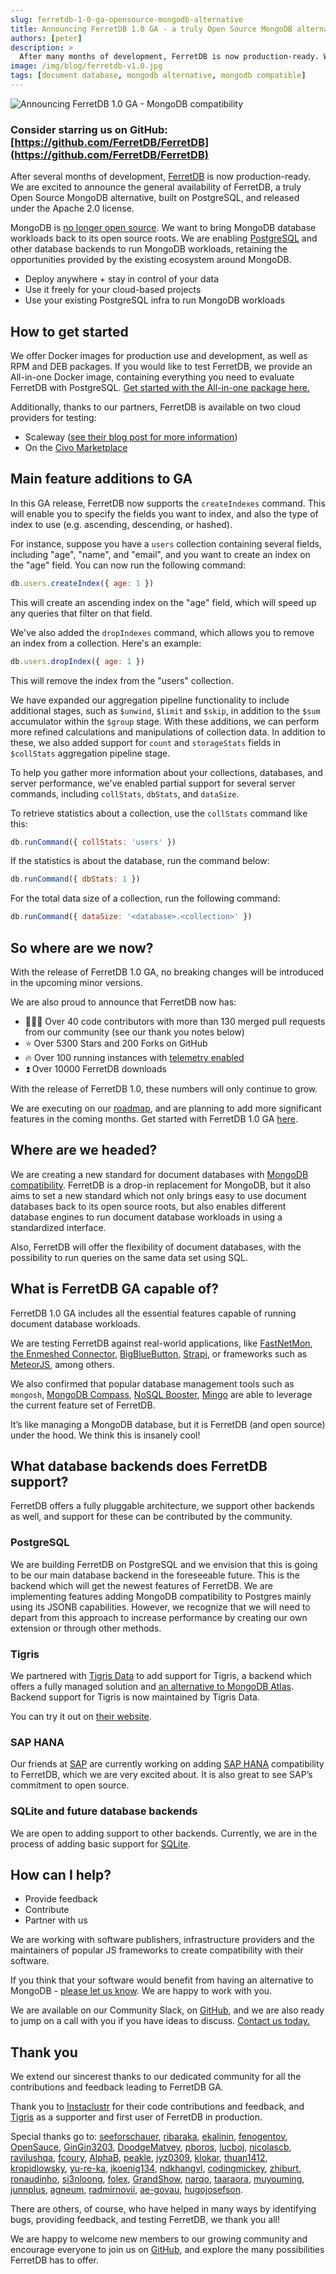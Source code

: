 ```yaml
---
slug: ferretdb-1-0-ga-opensource-mongodb-alternative
title: Announcing FerretDB 1.0 GA - a truly Open Source MongoDB alternative
authors: [peter]
description: >
  After many months of development, FerretDB is now production-ready. We are excited to announce the general availability of FerretDB v1.0.
image: /img/blog/ferretdb-v1.0.jpg
tags: [document database, mongodb alternative, mongodb compatible]
---
```


![Announcing FerretDB 1.0 GA - MongoDB compatibility](/img/blog/ferretdb-v1.0.jpg)

### Consider starring us on GitHub: [https://github.com/FerretDB/FerretDB](https://github.com/FerretDB/FerretDB)

After several months of development, [FerretDB](https://www.ferretdb.io/) is now production-ready.
We are excited to announce the general availability of FerretDB, a truly Open Source MongoDB alternative, built on PostgreSQL, and released under the Apache 2.0 license.

<!--truncate-->

MongoDB is [no longer open source](https://blog.opensource.org/the-sspl-is-not-an-open-source-license).
We want to bring MongoDB database workloads back to its open source roots.
We are enabling [PostgreSQL](https://www.postgresql.org/) and other database backends to run MongoDB workloads, retaining the opportunities provided by the existing ecosystem around MongoDB.

- Deploy anywhere + stay in control of your data
- Use it freely for your cloud-based projects
- Use your existing PostgreSQL infra to run MongoDB workloads

## How to get started

We offer Docker images for production use and development, as well as RPM and DEB packages.
If you would like to test FerretDB, we provide an All-in-one Docker image, containing everything you need to evaluate FerretDB with PostgreSQL.
[Get started with the All-in-one package here.](https://github.com/FerretDB/FerretDB#quickstart)

Additionally, thanks to our partners, FerretDB is available on two cloud providers for testing:

- Scaleway ([see their blog post for more information](https://www.scaleway.com/en/blog/ferretdb-open-source-alternative-mongodb/))
- On the [Civo Marketplace](https://www.civo.com/marketplace/FerretDB)

## Main feature additions to GA

In this GA release, FerretDB now supports the `createIndexes` command.
This will enable you to specify the fields you want to index, and also the type of index to use (e.g. ascending, descending, or hashed).

For instance, suppose you have a `users` collection containing several fields, including "age", "name", and "email", and you want to create an index on the "age" field.
You can now run the following command:

```js
db.users.createIndex({ age: 1 })
```

This will create an ascending index on the "age" field, which will speed up any queries that filter on that field.

We've also added the `dropIndexes` command, which allows you to remove an index from a collection.
Here's an example:

```js
db.users.dropIndex({ age: 1 })
```

This will remove the index from the "users" collection.

We have expanded our aggregation pipeline functionality to include additional stages, such as `$unwind`, `$limit` and `$skip`, in addition to the `$sum` accumulator within the `$group` stage.
With these additions, we can perform more refined calculations and manipulations of collection data.
In addition to these, we also added support for `count` and `storageStats` fields in `$collStats` aggregation pipeline stage.

To help you gather more information about your collections, databases, and server performance, we've enabled partial support for several server commands, including `collStats`, `dbStats`, and `dataSize`.

To retrieve statistics about a collection, use the `collStats` command like this:

```js
db.runCommand({ collStats: 'users' })
```

If the statistics is about the database, run the command below:

```js
db.runCommand({ dbStats: 1 })
```

For the total data size of a collection, run the following command:

```js
db.runCommand({ dataSize: '<database>.<collection>' })
```

## So where are we now?

With the release of FerretDB 1.0 GA, no breaking changes will be introduced in the upcoming minor versions.

We are also proud to announce that FerretDB now has:

- 👨🏻‍💻 Over 40 code contributors with more than 130 merged pull requests from our community (see our thank you notes below)
- ⭐️ Over 5300 Stars and 200 Forks on GitHub
- 🔥 Over 100 running instances with [telemetry enabled](https://docs.ferretdb.io/telemetry/)
- ⏫ Over 10000 FerretDB downloads

With the release of FerretDB 1.0, these numbers will only continue to grow.

We are executing on our [roadmap](https://github.com/orgs/FerretDB/projects/2), and are planning to add more significant features in the coming months.
Get started with FerretDB 1.0 GA [here](https://github.com/FerretDB/FerretDB#quickstart).

## Where are we headed?

We are creating a new standard for document databases with [MongoDB compatibility](https://blog.ferretdb.io/mongodb-compatibility-whats-really-important/).
FerretDB is a drop-in replacement for MongoDB, but it also aims to set a new standard which not only brings easy to use document databases back to its open source roots, but also enables different database engines to run document database workloads in using a standardized interface.

Also, FerretDB will offer the flexibility of document databases, with the possibility to run queries on the same data set using SQL.

## What is FerretDB GA capable of?

FerretDB 1.0 GA includes all the essential features capable of running document database workloads.

We are testing FerretDB against real-world applications, like [FastNetMon](https://fastnetmon.com/docs-fnm-advanced/using-fastnetmon-advanced-with-ferretdb-and-postgresql-instead-of-mongodb/), [the Enmeshed Connector](https://enmeshed.eu/blog/announcing-ferretdb-compatibility), [BigBlueButton](https://bigbluebutton.org/), [Strapi](https://strapi.io/), or frameworks such as [MeteorJS](https://www.meteor.com/), among others.

We also confirmed that popular database management tools such as `mongosh`, [MongoDB Compass](https://www.mongodb.com/products/compass), [NoSQL Booster](https://nosqlbooster.com/), [Mingo](https://mingo.io/) are able to leverage the current feature set of FerretDB.

It’s like managing a MongoDB database, but it is FerretDB (and open source) under the hood.
We think this is insanely cool!

## What database backends does FerretDB support?

FerretDB offers a fully pluggable architecture, we support other backends as well, and support for these can be contributed by the community.

### PostgreSQL

We are building FerretDB on PostgreSQL and we envision that this is going to be our main database backend in the foreseeable future.
This is the backend which will get the newest features of FerretDB.
We are implementing features adding MongoDB compatibility to Postgres mainly using its JSONB capabilities.
However, we recognize that we will need to depart from this approach to increase performance by creating our own extension or through other methods.

### Tigris

We partnered with [Tigris Data](https://www.tigrisdata.com/) to add support for Tigris, a backend which offers a fully managed solution and [an alternative to MongoDB Atlas](https://blog.ferretdb.io/how-to-keep-control-of-your-infra-using-ferretdb-and-tigris/).
Backend support for Tigris is now maintained by Tigris Data.

You can try it out on [their website](https://www.tigrisdata.com/).

### SAP HANA

Our friends at [SAP](https://www.sap.com/index.html) are currently working on adding [SAP HANA](https://www.sap.com/products/technology-platform/hana.html) compatibility to FerretDB, which we are very excited about.
It is also great to see SAP’s commitment to open source.

### SQLite and future database backends

We are open to adding support to other backends.
Currently, we are in the process of adding basic support for [SQLite](https://www.sqlite.org/).

## How can I help?

- Provide feedback
- Contribute
- Partner with us

We are working with software publishers, infrastructure providers and the maintainers of popular JS frameworks to create compatibility with their software.

If you think that your software would benefit from having an alternative to MongoDB - [please let us know](https://www.ferretdb.io/contact/).
We are happy to work with you.

We are available on our Community Slack, on [GitHub](https://github.com/FerretDB/FerretDB), and we are also ready to jump on a call with you if you have ideas to discuss.
[Contact us today.](https://docs.ferretdb.io/#community)

## Thank you

We extend our sincerest thanks to our dedicated community for all the contributions and feedback leading to FerretDB GA.

Thank you to [Instaclustr](https://www.instaclustr.com/) for their code contributions and feedback, and [Tigris](https://www.tigrisdata.com/) as a supporter and first user of FerretDB in production.

Special thanks go to: [seeforschauer](https://github.com/seeforschauer), [ribaraka](https://github.com/ribaraka), [ekalinin](https://github.com/ekalinin), [fenogentov](https://github.com/fenogentov), [OpenSauce](https://github.com/OpenSauce), [GinGin3203](https://github.com/GinGin3203), [DoodgeMatvey](https://github.com/DoodgeMatvey), [pboros](https://github.com/pboros), [lucboj](https://github.com/lucboj), [nicolascb](https://github.com/nicolascb), [ravilushqa](https://github.com/ravilushqa), [fcoury](https://github.com/fcoury), [AlphaB](https://github.com/AlphaB), [peakle](https://github.com/peakle), [jyz0309](https://github.com/jyz0309), [klokar](https://github.com/klokar), [thuan1412](https://github.com/thuan1412), [kropidlowsky](https://github.com/kropidlowsky), [yu-re-ka](https://github.com/yu-re-ka), [jkoenig134](https://github.com/jkoenig134), [ndkhangvl](https://github.com/ndkhangvl), [codingmickey](https://github.com/codingmickey), [zhiburt](https://github.com/zhiburt), [ronaudinho](https://github.com/ronaudinho), [si3nloong](https://github.com/si3nloong), [folex](https://github.com/folex), [GrandShow](https://github.com/GrandShow), [narqo](https://github.com/narqo), [taaraora](https://github.com/taaraora), [muyouming](https://github.com/muyouming), [junnplus](https://github.com/junnplus), [agneum](https://github.com/agneum), [radmirnovii](https://github.com/radmirnovii), [ae-govau](https://github.com/ae-govau), [hugojosefson](https://github.com/hugojosefson).

There are others, of course, who have helped in many ways by identifying bugs, providing feedback, and testing FerretDB, we thank you all!

We are happy to welcome new members to our growing community and encourage everyone to join us on [GitHub](https://github.com/FerretDB/FerretDB/), and explore the many possibilities FerretDB has to offer.
